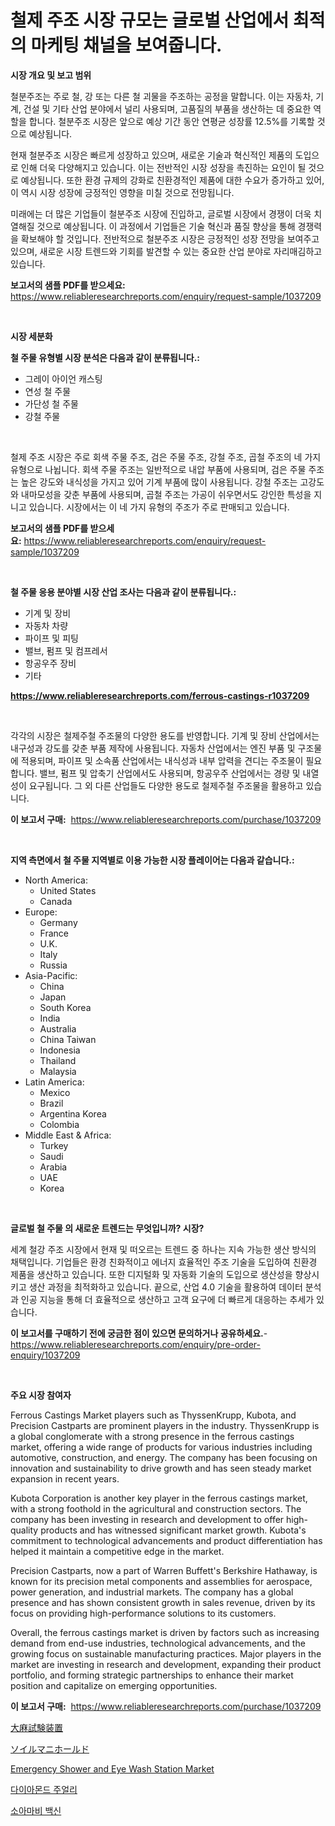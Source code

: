 <p><h1>철제 주조 시장 규모는 글로벌 산업에서 최적의 마케팅 채널을 보여줍니다.</h1></p><p><strong>시장 개요 및 보고 범위</strong></p>
<p><p>철분주조는 주로 철, 강 또는 다른 철 괴물을 주조하는 공정을 말합니다. 이는 자동차, 기계, 건설 및 기타 산업 분야에서 널리 사용되며, 고품질의 부품을 생산하는 데 중요한 역할을 합니다. 철분주조 시장은 앞으로 예상 기간 동안 연평균 성장률 12.5%를 기록할 것으로 예상됩니다.</p><p>현재 철분주조 시장은 빠르게 성장하고 있으며, 새로운 기술과 혁신적인 제품의 도입으로 인해 더욱 다양해지고 있습니다. 이는 전반적인 시장 성장을 촉진하는 요인이 될 것으로 예상됩니다. 또한 환경 규제의 강화로 친환경적인 제품에 대한 수요가 증가하고 있어, 이 역시 시장 성장에 긍정적인 영향을 미칠 것으로 전망됩니다.</p><p>미래에는 더 많은 기업들이 철분주조 시장에 진입하고, 글로벌 시장에서 경쟁이 더욱 치열해질 것으로 예상됩니다. 이 과정에서 기업들은 기술 혁신과 품질 향상을 통해 경쟁력을 확보해야 할 것입니다. 전반적으로 철분주조 시장은 긍정적인 성장 전망을 보여주고 있으며, 새로운 시장 트렌드와 기회를 발견할 수 있는 중요한 산업 분야로 자리매김하고 있습니다.</p></p>
<p><strong>보고서의 샘플 PDF를 받으세요:</strong> <a href="https://www.reliableresearchreports.com/enquiry/request-sample/1037209">https://www.reliableresearchreports.com/enquiry/request-sample/1037209</a></p>
<p>&nbsp;</p>
<p><strong>시장 세분화</strong></p>
<p><strong>철 주물 유형별 시장 분석은 다음과 같이 분류됩니다.:</strong></p>
<p><ul><li>그레이 아이언 캐스팅</li><li>연성 철 주물</li><li>가단성 철 주물</li><li>강철 주물</li></ul></p>
<p>&nbsp;</p>
<p><p>철제 주조 시장은 주로 회색 주물 주조, 검은 주물 주조, 강철 주조, 곱철 주조의 네 가지 유형으로 나뉩니다. 회색 주물 주조는 일반적으로 내압 부품에 사용되며, 검은 주물 주조는 높은 강도와 내식성을 가지고 있어 기계 부품에 많이 사용됩니다. 강철 주조는 고강도와 내마모성을 갖춘 부품에 사용되며, 곱철 주조는 가공이 쉬우면서도 강인한 특성을 지니고 있습니다. 시장에서는 이 네 가지 유형의 주조가 주로 판매되고 있습니다.</p></p>
<p><strong>보고서의 샘플 PDF를 받으세요:</strong>&nbsp;<a href="https://www.reliableresearchreports.com/enquiry/request-sample/1037209">https://www.reliableresearchreports.com/enquiry/request-sample/1037209</a></p>
<p>&nbsp;</p>
<p><strong> 철 주물 응용 분야별 시장 산업 조사는 다음과 같이 분류됩니다.:</strong></p>
<p><ul><li>기계 및 장비</li><li>자동차 차량</li><li>파이프 및 피팅</li><li>밸브, 펌프 및 컴프레서</li><li>항공우주 장비</li><li>기타</li></ul></p>
<p><strong><a href="https://www.reliableresearchreports.com/ferrous-castings-r1037209">https://www.reliableresearchreports.com/ferrous-castings-r1037209</a></strong></p>
<p>&nbsp;</p>
<p><p>각각의 시장은 철제주철 주조물의 다양한 용도를 반영합니다. 기계 및 장비 산업에서는 내구성과 강도를 갖춘 부품 제작에 사용됩니다. 자동차 산업에서는 엔진 부품 및 구조물에 적용되며, 파이프 및 소속품 산업에서는 내식성과 내부 압력을 견디는 주조물이 필요합니다. 밸브, 펌프 및 압축기 산업에서도 사용되며, 항공우주 산업에서는 경량 및 내열성이 요구됩니다. 그 외 다른 산업들도 다양한 용도로 철제주철 주조물을 활용하고 있습니다.</p></p>
<p><strong>이 보고서 구매:</strong>&nbsp; <a href="https://www.reliableresearchreports.com/purchase/1037209">https://www.reliableresearchreports.com/purchase/1037209</a></p>
<p>&nbsp;</p>
<p><strong>지역 측면에서 철 주물 지역별로 이용 가능한 시장 플레이어는 다음과 같습니다.:</strong></p>
<p><ul>
    <li>
        North America:
        <ul>
            <li>United States</li>
            <li>Canada</li>
        </ul>
    </li>
    <li>
        Europe:
        <ul>
            <li>Germany</li>
            <li>France</li>
            <li>U.K.</li>
            <li>Italy</li>
            <li>Russia</li>
        </ul>
    </li>
    <li>
        Asia-Pacific:
        <ul>
            <li>China</li>
            <li>Japan</li>
            <li>South Korea</li>
            <li>India</li>
            <li>Australia</li>
            <li>China Taiwan</li>
            <li>Indonesia</li>
            <li>Thailand</li>
            <li>Malaysia</li>
        </ul>
    </li>
    <li>
        Latin America:
        <ul>
            <li>Mexico</li>
            <li>Brazil</li>
            <li>Argentina Korea</li>
            <li>Colombia</li>
        </ul>
    </li>
    <li>
        Middle East & Africa:
        <ul>
            <li>Turkey</li>
            <li>Saudi</li>
            <li>Arabia</li>
            <li>UAE</li>
            <li>Korea</li>
        </ul>
    </li>
    </ul></p>
<p>&nbsp;</p>
<p><strong>글로벌 철 주물 의 새로운 트렌드는 무엇입니까? 시장?</strong></p>
<p><p>세계 철강 주조 시장에서 현재 및 떠오르는 트렌드 중 하나는 지속 가능한 생산 방식의 채택입니다. 기업들은 환경 친화적이고 에너지 효율적인 주조 기술을 도입하여 친환경 제품을 생산하고 있습니다. 또한 디지털화 및 자동화 기술의 도입으로 생산성을 향상시키고 생산 과정을 최적화하고 있습니다. 끝으로, 산업 4.0 기술을 활용하여 데이터 분석과 인공 지능을 통해 더 효율적으로 생산하고 고객 요구에 더 빠르게 대응하는 추세가 있습니다.</p></p>
<p><strong>이 보고서를 구매하기 전에 궁금한 점이 있으면 문의하거나 공유하세요.</strong>- <a href="https://www.reliableresearchreports.com/enquiry/pre-order-enquiry/1037209">https://www.reliableresearchreports.com/enquiry/pre-order-enquiry/1037209</a></p>
<p>&nbsp;</p>
<p><strong>주요 시장 참여자</strong></p>
<p><p>Ferrous Castings Market players such as ThyssenKrupp, Kubota, and Precision Castparts are prominent players in the industry. ThyssenKrupp is a global conglomerate with a strong presence in the ferrous castings market, offering a wide range of products for various industries including automotive, construction, and energy. The company has been focusing on innovation and sustainability to drive growth and has seen steady market expansion in recent years.</p><p>Kubota Corporation is another key player in the ferrous castings market, with a strong foothold in the agricultural and construction sectors. The company has been investing in research and development to offer high-quality products and has witnessed significant market growth. Kubota's commitment to technological advancements and product differentiation has helped it maintain a competitive edge in the market.</p><p>Precision Castparts, now a part of Warren Buffett's Berkshire Hathaway, is known for its precision metal components and assemblies for aerospace, power generation, and industrial markets. The company has a global presence and has shown consistent growth in sales revenue, driven by its focus on providing high-performance solutions to its customers.</p><p>Overall, the ferrous castings market is driven by factors such as increasing demand from end-use industries, technological advancements, and the growing focus on sustainable manufacturing practices. Major players in the market are investing in research and development, expanding their product portfolio, and forming strategic partnerships to enhance their market position and capitalize on emerging opportunities.</p></p>
<p><strong>이 보고서 구매:</strong>&nbsp;&nbsp;<a href="https://www.reliableresearchreports.com/purchase/1037209">https://www.reliableresearchreports.com/purchase/1037209</a></p>
<p><p><a href="https://github.com/marbadji/Market-Research-Report-List-1/blob/main/844983931761.md">大麻試験装置</a></p><p><a href="https://medium.com/@lewisbechtelar1964/%E5%9C%9F%E5%A3%8C%E3%83%9E%E3%83%8B%E3%83%95%E3%82%A9%E3%83%AB%E3%83%89%E5%B8%82%E5%A0%B4%E3%83%AC%E3%83%9D%E3%83%BC%E3%83%88%E3%81%AF-%E3%81%93%E3%81%AE%E5%B8%82%E5%A0%B4%E3%81%AE%E6%9C%80%E6%96%B0%E3%81%AE%E3%83%88%E3%83%AC%E3%83%B3%E3%83%89%E3%81%A8%E6%88%90%E9%95%B7%E6%A9%9F%E4%BC%9A%E3%82%92%E7%A4%BA%E3%81%97%E3%81%A6%E3%81%84%E3%81%BE%E3%81%99-689d01539365">ソイルマニホールド</a></p><p><a href="https://circular-yam-9b9.notion.site/Emergency-Shower-and-Eye-Wash-Station-Market-Research-Report-Its-History-and-Forecast-2024-to-2031-dd20d3d7d63c403caabe1cfd3e78e07f">Emergency Shower and Eye Wash Station Market</a></p><p><a href="https://medium.com/@angelardelean202220221/%EB%8B%A4%EC%9D%B4%EC%95%84%EB%AA%AC%EB%93%9C-%EC%A3%BC%EC%96%BC%EB%A6%AC-%EC%8B%9C%EC%9E%A5-%EA%B2%BD%EC%9F%81-%EB%B6%84%EC%84%9D-%EC%8B%9C%EC%9E%A5-%EB%8F%99%ED%96%A5-%EB%B0%8F-2031%EB%85%84%EA%B9%8C%EC%A7%80%EC%9D%98-%EC%98%88%EC%B8%A1-b60831991aae">다이아몬드 주얼리</a></p><p><a href="https://medium.com/@giovanileannon/%ED%8F%B4%EB%A6%AC%EC%98%A4-%EB%B0%B1%EC%8B%A0-%EC%8B%9C%EC%9E%A5-%EA%B7%9C%EB%AA%A8-%EB%B0%8F-%EC%8B%9C%EC%9E%A5-%ED%8A%B8%EB%A0%8C%EB%93%9C-%EC%99%84%EC%A0%84%ED%95%9C-%EC%82%B0%EC%97%85-%EA%B0%9C%EC%9A%94-2024%EB%85%84%EB%B6%80%ED%84%B0-2031%EB%85%84%EA%B9%8C%EC%A7%80-f7f51f9b6d4d">소아마비 백신</a></p></p>
